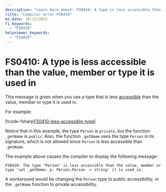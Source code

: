 ```yaml
---
description: "Learn more about: FS0410: A type is less accessible than the value, member or type it is used in"
title: "Compiler error FS0410"
ms.date: 10/12/2025
f1_keywords:
  - "FS0410"
helpviewer_keywords:
  - "FS0410"
---
```


# FS0410: A type is less accessible than the value, member or type it is used in

This message is given when you use a type that is less [accessible](../access-control.md) than the value, member or type it is used in.

For example:

[!code-fsharp[FS0410-less-accessible-type](~/samples/snippets/fsharp/compiler-messages/fs0410.fsx#L8-L11)]

Notice that in this example, the type `Person` is `private`, but the function `_getName` is `public`. Also, the function `_getName` uses the type `Person` in its signature, which is not allowed since `Person` is less accessible than `_getName`.

The example above causes the compiler to display the following message:

```text
FS0410: The type 'Person' is less accessible than the value, member or type 'val _getName: p: Person.Person -> string' it is used in.
```

A workaround would be changing the `Person` type to public accessibility, or the `_getName` function to private accessibility.
